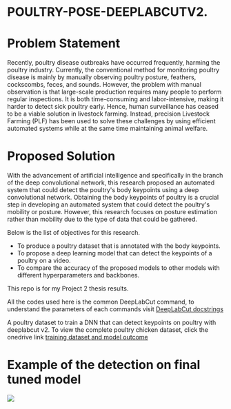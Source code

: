 # POULTRY-POSE-DEEPLABCUTV2.

# Problem Statement
Recently, poultry disease outbreaks have occurred frequently, harming the poultry industry. Currently, the conventional method for monitoring poultry disease is mainly by manually observing poultry posture, feathers, cockscombs, feces, and sounds. However, the problem with manual observation is that large-scale production requires many people to perform regular inspections. It is both time-consuming and labor-intensive, making it harder to detect sick poultry early. Hence, human surveillance has ceased to be a viable solution in livestock farming. Instead, precision Livestock Farming (PLF) has been used to solve these challenges by using efficient automated systems while at the same time maintaining animal welfare. 

# Proposed Solution
With the advancement of artificial intelligence and specifically in the branch of the deep convolutional network, this research proposed an automated system that could detect the poultry's body keypoints using a deep convolutional network. Obtaining the body keypoints of poultry is a crucial step in developing an automated system that could detect the poultry's mobility or posture. However, this research focuses on posture estimation rather than mobility due to the type of data that could be gathered. 

Below is the list of objectives for this research.
- To produce a poultry dataset that is annotated with the body keypoints.
- To propose a deep learning model that can detect the keypoints of a poultry
on a video.
- To compare the accuracy of the proposed models to other models with
different hyperparameters and backbones.


This repo is for my Project 2 thesis results.


All the codes used here is the common DeepLabCut command, to understand the parameters of each commands visit [DeepLabCut docstrings](https://github.com/DeepLabCut/DeepLabCut/wiki/DOCSTRINGS#)


A poultry dataset to train a DNN that can detect keypoints on poultry with deeplabcut v2.
To view the complete poultry chicken dataset, click the onedrive link 
[training dataset and model outcome](https://unitenedumy-my.sharepoint.com/:f:/g/personal/ee0102953_student_uniten_edu_my/ErQn9OZZyuFEuQ4XCLW4N4QBGJ6bKzLdwJhIsie7LEu8Fg?e=sx2HYC)

# Example of the detection on final tuned model
![](https://github.com/amrhkm/ibm_capstone_spacex/blob/master/miscellaneous/failed_landing.gif)
